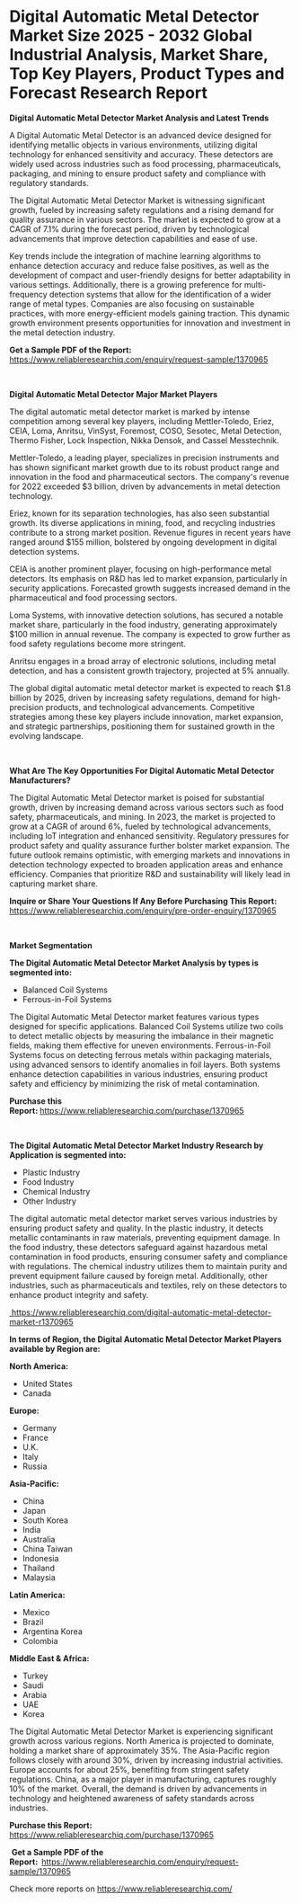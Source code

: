<p><h1>Digital Automatic Metal Detector Market Size 2025 - 2032 Global Industrial Analysis, Market Share, Top Key Players, Product Types and Forecast Research Report</h1></p><p><strong>Digital Automatic Metal Detector Market Analysis and Latest Trends</strong></p>
<p><p>A Digital Automatic Metal Detector is an advanced device designed for identifying metallic objects in various environments, utilizing digital technology for enhanced sensitivity and accuracy. These detectors are widely used across industries such as food processing, pharmaceuticals, packaging, and mining to ensure product safety and compliance with regulatory standards.</p><p>The Digital Automatic Metal Detector Market is witnessing significant growth, fueled by increasing safety regulations and a rising demand for quality assurance in various sectors. The market is expected to grow at a CAGR of 7.1% during the forecast period, driven by technological advancements that improve detection capabilities and ease of use. </p><p>Key trends include the integration of machine learning algorithms to enhance detection accuracy and reduce false positives, as well as the development of compact and user-friendly designs for better adaptability in various settings. Additionally, there is a growing preference for multi-frequency detection systems that allow for the identification of a wider range of metal types. Companies are also focusing on sustainable practices, with more energy-efficient models gaining traction. This dynamic growth environment presents opportunities for innovation and investment in the metal detection industry.</p></p>
<p><strong>Get a Sample PDF of the Report:&nbsp;</strong> <a href="https://www.reliableresearchiq.com/enquiry/request-sample/1370965?utm_campaign=2821&utm_medium=2&utm_source=Github&utm_content=ia&utm_term=22032025&utm_id=digital-automatic-metal-detector">https://www.reliableresearchiq.com/enquiry/request-sample/1370965</a></p>
<p>&nbsp;</p>
<p><strong>Digital Automatic Metal Detector Major Market Players</strong></p>
<p><p>The digital automatic metal detector market is marked by intense competition among several key players, including Mettler-Toledo, Eriez, CEIA, Loma, Anritsu, VinSyst, Foremost, COSO, Sesotec, Metal Detection, Thermo Fisher, Lock Inspection, Nikka Densok, and Cassel Messtechnik. </p><p>Mettler-Toledo, a leading player, specializes in precision instruments and has shown significant market growth due to its robust product range and innovation in the food and pharmaceutical sectors. The company's revenue for 2022 exceeded $3 billion, driven by advancements in metal detection technology.</p><p>Eriez, known for its separation technologies, has also seen substantial growth. Its diverse applications in mining, food, and recycling industries contribute to a strong market position. Revenue figures in recent years have ranged around $155 million, bolstered by ongoing development in digital detection systems.</p><p>CEIA is another prominent player, focusing on high-performance metal detectors. Its emphasis on R&D has led to market expansion, particularly in security applications. Forecasted growth suggests increased demand in the pharmaceutical and food processing sectors. </p><p>Loma Systems, with innovative detection solutions, has secured a notable market share, particularly in the food industry, generating approximately $100 million in annual revenue. The company is expected to grow further as food safety regulations become more stringent.</p><p>Anritsu engages in a broad array of electronic solutions, including metal detection, and has a consistent growth trajectory, projected at 5% annually. </p><p>The global digital automatic metal detector market is expected to reach $1.8 billion by 2025, driven by increasing safety regulations, demand for high-precision products, and technological advancements. Competitive strategies among these key players include innovation, market expansion, and strategic partnerships, positioning them for sustained growth in the evolving landscape.</p></p>
<p>&nbsp;</p>
<p><strong>What Are The Key Opportunities For Digital Automatic Metal Detector Manufacturers?</strong></p>
<p><p>The Digital Automatic Metal Detector market is poised for substantial growth, driven by increasing demand across various sectors such as food safety, pharmaceuticals, and mining. In 2023, the market is projected to grow at a CAGR of around 6%, fueled by technological advancements, including IoT integration and enhanced sensitivity. Regulatory pressures for product safety and quality assurance further bolster market expansion. The future outlook remains optimistic, with emerging markets and innovations in detection technology expected to broaden application areas and enhance efficiency. Companies that prioritize R&D and sustainability will likely lead in capturing market share.</p></p>
<p><strong>Inquire or Share Your Questions If Any Before Purchasing This Report:</strong> <a href="https://www.reliableresearchiq.com/enquiry/pre-order-enquiry/1370965?utm_campaign=2821&utm_medium=2&utm_source=Github&utm_content=ia&utm_term=22032025&utm_id=digital-automatic-metal-detector">https://www.reliableresearchiq.com/enquiry/pre-order-enquiry/1370965</a></p>
<p>&nbsp;</p>
<p><strong>Market Segmentation</strong></p>
<p><strong>The Digital Automatic Metal Detector Market Analysis by types is segmented into:</strong></p>
<p><ul><li>Balanced Coil Systems</li><li>Ferrous-in-Foil Systems</li></ul></p>
<p><p>The Digital Automatic Metal Detector market features various types designed for specific applications. Balanced Coil Systems utilize two coils to detect metallic objects by measuring the imbalance in their magnetic fields, making them effective for uneven environments. Ferrous-in-Foil Systems focus on detecting ferrous metals within packaging materials, using advanced sensors to identify anomalies in foil layers. Both systems enhance detection capabilities in various industries, ensuring product safety and efficiency by minimizing the risk of metal contamination.</p></p>
<p><strong>Purchase this Report:&nbsp;</strong><a href="https://www.reliableresearchiq.com/purchase/1370965?utm_campaign=2821&utm_medium=2&utm_source=Github&utm_content=ia&utm_term=22032025&utm_id=digital-automatic-metal-detector">https://www.reliableresearchiq.com/purchase/1370965</a></p>
<p>&nbsp;</p>
<p><strong>The Digital Automatic Metal Detector Market Industry Research by Application is segmented into:</strong></p>
<p><ul><li>Plastic Industry</li><li>Food Industry</li><li>Chemical Industry</li><li>Other Industry</li></ul></p>
<p><p>The digital automatic metal detector market serves various industries by ensuring product safety and quality. In the plastic industry, it detects metallic contaminants in raw materials, preventing equipment damage. In the food industry, these detectors safeguard against hazardous metal contamination in food products, ensuring consumer safety and compliance with regulations. The chemical industry utilizes them to maintain purity and prevent equipment failure caused by foreign metal. Additionally, other industries, such as pharmaceuticals and textiles, rely on these detectors to enhance product integrity and safety.</p></p>
<p><a href="https://www.reliableresearchiq.com/digital-automatic-metal-detector-market-r1370965?utm_campaign=2821&utm_medium=2&utm_source=Github&utm_content=ia&utm_term=22032025&utm_id=digital-automatic-metal-detector">&nbsp;https://www.reliableresearchiq.com/digital-automatic-metal-detector-market-r1370965</a></p>
<p><strong>In terms of Region, the Digital Automatic Metal Detector Market Players available by Region are:</strong></p>
<p>
    <p> <strong> North America: </strong>
        <ul>
            <li>United States</li>
            <li>Canada</li>
        </ul>
        </p> 
    <p> <strong> Europe: </strong>
        <ul>
            <li>Germany</li>
            <li>France</li>
            <li>U.K.</li>
            <li>Italy</li>
            <li>Russia</li>
        </ul>
        </p> 
    <p> <strong> Asia-Pacific: </strong>
        <ul>
            <li>China</li>
            <li>Japan</li>
            <li>South Korea</li>
            <li>India</li>
            <li>Australia</li>
            <li>China Taiwan</li>
            <li>Indonesia</li>
            <li>Thailand</li>
            <li>Malaysia</li>
        </ul>
        </p> 
    <p> <strong> Latin America: </strong>
        <ul>
            <li>Mexico</li>
            <li>Brazil</li>
            <li>Argentina Korea</li>
            <li>Colombia</li>
        </ul>
        </p> 
    <p> <strong> Middle East & Africa: </strong>
        <ul>
            <li>Turkey</li>
            <li>Saudi</li>
            <li>Arabia</li>
            <li>UAE</li>
            <li>Korea</li>
        </ul>
    </p>
    </p>
<p><p>The Digital Automatic Metal Detector Market is experiencing significant growth across various regions. North America is projected to dominate, holding a market share of approximately 35%. The Asia-Pacific region follows closely with around 30%, driven by increasing industrial activities. Europe accounts for about 25%, benefiting from stringent safety regulations. China, as a major player in manufacturing, captures roughly 10% of the market. Overall, the demand is driven by advancements in technology and heightened awareness of safety standards across industries.</p></p>
<p><strong>Purchase this Report: </strong><a href="https://www.reliableresearchiq.com/purchase/1370965?utm_campaign=2821&utm_medium=2&utm_source=Github&utm_content=ia&utm_term=22032025&utm_id=digital-automatic-metal-detector">https://www.reliableresearchiq.com/purchase/1370965</a></p>
<p>&nbsp;<strong>Get a Sample PDF of the Report:&nbsp;&nbsp;</strong><a href="https://www.reliableresearchiq.com/enquiry/request-sample/1370965?utm_campaign=2821&utm_medium=2&utm_source=Github&utm_content=ia&utm_term=22032025&utm_id=digital-automatic-metal-detector">https://www.reliableresearchiq.com/enquiry/request-sample/1370965</a></p>
<p><strong></strong></p>
<p>Check more reports on <a href="https://www.reliableresearchiq.com/?utm_campaign=2821&utm_medium=2&utm_source=Github&utm_content=ia&utm_term=22032025&utm_id=digital-automatic-metal-detector">https://www.reliableresearchiq.com/</a></p>
